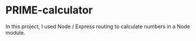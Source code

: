 # PRIME-calculator

In this project, I used Node / Express routing to calculate numbers in a Node module.
